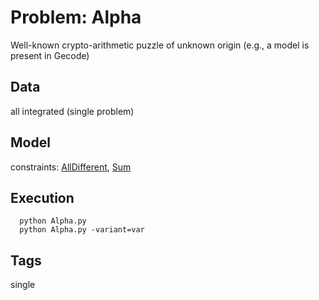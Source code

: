 # Problem: Alpha

Well-known crypto-arithmetic puzzle of unknown origin (e.g., a model is present in Gecode)

## Data
  all integrated (single problem)

## Model
  constraints: [AllDifferent](https://pycsp.org/documentation/constraints/AllDifferent), [Sum](https://pycsp.org/documentation/constraints/Sum)

## Execution
```
  python Alpha.py
  python Alpha.py -variant=var
```

## Tags
  single
